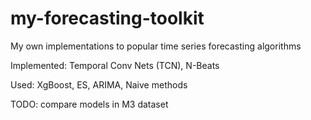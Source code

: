 # my-forecasting-toolkit
My own implementations to popular time series forecasting algorithms

Implemented: Temporal Conv Nets (TCN), N-Beats

Used: XgBoost, ES, ARIMA, Naive methods

TODO: compare models in M3 dataset